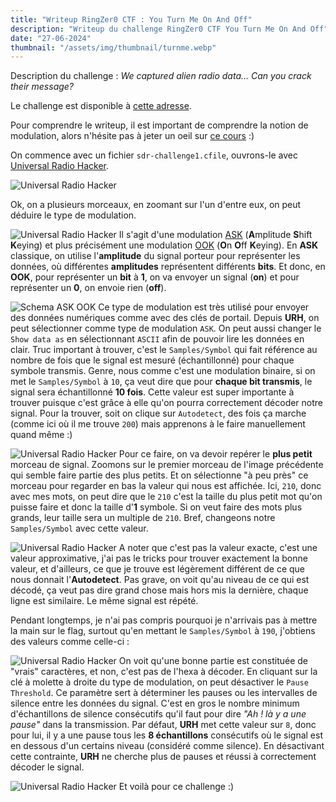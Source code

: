 ```yaml
---
title: "Writeup RingZer0 CTF : You Turn Me On And Off"
description: "Writeup du challenge RingZer0 CTF You Turn Me On And Off"
date: "27-06-2024"
thumbnail: "/assets/img/thumbnail/turnme.webp"
---
```

Description du challenge : *We captured alien radio data... Can you crack their message?*

Le challenge est disponible à [cette adresse](https://ringzer0ctf.com/challenges/332).

Pour comprendre le writeup, il est important de comprendre la notion de modulation, alors n'hésite pas à jeter un oeil sur [ce cours](../Basics/am.html) :) 

On commence avec un fichier `sdr-challenge1.cfile`, ouvrons-le avec [Universal Radio Hacker](https://github.com/jopohl/urh). 

![Universal Radio Hacker](../../assets/img/pages/writeups/turnme/turnme1.webp)

Ok, on a plusieurs morceaux, en zoomant sur l'un d'entre eux, on peut déduire le type de modulation.

![Universal Radio Hacker](../../assets/img/pages/writeups/turnme/turnme2.webp)
Il s'agit d'une modulation [ASK](http://didouqen.ousama.free.fr/Elec/63.pdf) (**A**mplitude **S**hift **K**eying) et plus précisément une modulation [OOK](http://didouqen.ousama.free.fr/Elec/63.pdf) (**O**n **O**ff **K**eying). 
En **ASK** classique, on utilise l'**amplitude** du signal porteur pour représenter les données, où différentes **amplitudes** représentent différents **bits**. 
Et donc, en **OOK**, pour représenter un **bit** à **1**, on va envoyer un signal (**on**) et pour représenter un **0**, on envoie rien (**off**).

![Schema ASK OOK](../../assets/img/pages/writeups/turnme/turnme3.svg)
Ce type de modulation est très utilisé pour envoyer des données numériques comme avec des clés de portail. 
Depuis **URH**, on peut sélectionner comme type de modulation `ASK`. On peut aussi changer le `Show data as` en sélectionnant `ASCII` afin de pouvoir lire les données en clair.
Truc important à trouver, c'est le `Samples/Symbol` qui fait référence au nombre de fois que le signal est mesuré (échantillonné) pour chaque symbole transmis. 
Genre, nous comme c'est une modulation binaire, si on met le `Samples/Symbol` à `10`, ça veut dire que pour **chaque bit transmis**, le signal sera échantillonné **10 fois**. 
Cette valeur est super importante à trouver puisque c'est grâce à elle qu'on pourra correctement décoder notre signal. Pour la trouver, soit on clique sur `Autodetect`, des fois ça marche (comme ici où il me trouve `200`) mais apprenons à le faire manuellement quand même :)  

![Universal Radio Hacker](../../assets/img/pages/writeups/turnme/turnme4.webp)
Pour ce faire, on va devoir repérer le **plus petit** morceau de signal. 
Zoomons sur le premier morceau de l'image précédente qui semble faire partie des plus petits. Et on sélectionne "à peu près" ce morceau pour regarder en bas la valeur qui nous est affichée. Ici, `210`, donc avec mes mots, on peut dire que le `210` c'est la taille du plus petit mot qu'on puisse faire et donc la taille d'**1** symbole. Si on veut faire des mots plus grands, leur taille sera un multiple de `210`. 
Bref, changeons notre `Samples/Symbol` avec cette valeur.

![Universal Radio Hacker](../../assets/img/pages/writeups/turnme/turnme5.webp)
A noter que c'est pas la valeur exacte, c'est une valeur approximative, j'ai pas le tricks pour trouver exactement la bonne valeur, et d'ailleurs, ce que je trouve est légèrement différent de ce que nous donnait l'**Autodetect**.
Pas grave, on voit qu'au niveau de ce qui est décodé, ça veut pas dire grand chose mais hors mis la dernière, chaque ligne est similaire. Le même signal est répété.

Pendant longtemps, je n'ai pas compris pourquoi je n'arrivais pas à mettre la main sur le flag, surtout qu'en mettant le `Samples/Symbol` à `190`, j'obtiens des valeurs comme celle-ci : 

![Universal Radio Hacker](../../assets/img/pages/writeups/turnme/turnme6.webp)
On voit qu'une bonne partie est constituée de "vrais" caractères, et non, c'est pas de l'hexa à décoder. 
En cliquant sur la clé à molette à droite du type de modulation, on peut désactiver le `Pause Threshold`. 
Ce paramètre sert à déterminer les pauses ou les intervalles de silence entre les données du signal. C'est en gros le nombre minimum d'échantillons de silence consécutifs qu'il faut pour dire *"Ah ! là y a une pause"* dans la transmission. 
Par défaut, **URH** met cette valeur sur `8`, donc pour lui, il y a une pause tous les **8 échantillons** consécutifs où le signal est en dessous d'un certains niveau (considéré comme silence).
En désactivant cette contrainte, **URH** ne cherche plus de pauses et réussi à correctement décoder le signal.

![Universal Radio Hacker](../../assets/img/pages/writeups/turnme/turnme7.webp)
Et voilà pour ce challenge :)